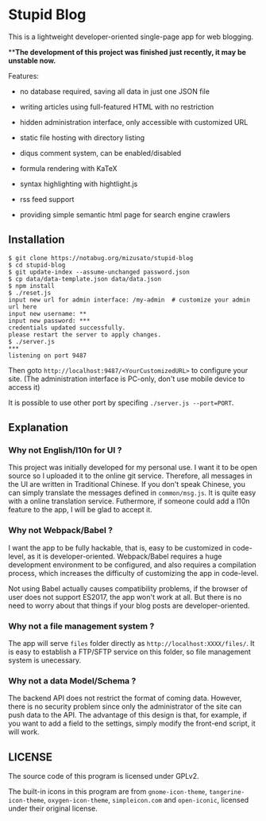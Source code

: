 # Stupid Blog

This is a lightweight developer-oriented single-page app for web blogging.

****The development of this project was finished just recently, it may be unstable now.**

Features:

- no database required, saving all data in just one JSON file

- writing articles using full-featured HTML with no restriction

- hidden administration interface, only accessible with customized URL

- static file hosting with directory listing

- diqus comment system, can be enabled/disabled

- formula rendering with KaTeX

- syntax highlighting with hightlight.js

- rss feed support

- providing simple semantic html page for search engine crawlers


## Installation

```console
$ git clone https://notabug.org/mizusato/stupid-blog
$ cd stupid-blog
$ git update-index --assume-unchanged password.json
$ cp data/data-template.json data/data.json
$ npm install
$ ./reset.js
input new url for admin interface: /my-admin  # customize your admin url here
input new username: **
input new password: ***
credentials updated successfully.
please restart the server to apply changes.
$ ./server.js
***
listening on port 9487
```

Then goto `http://localhost:9487/<YourCustomizedURL>` to configure your site. (The administration interface is PC-only, don't use mobile device to access it)

It is possible to use other port by specifing `./server.js --port=PORT`.


## Explanation

### Why not English/l10n for UI ?

This project was initially developed for my personal use. I want it to be open source so I uploaded it to the online git service. Therefore, all messages in the UI are written in Traditional Chinese. If you don't speak Chinese, you can simply translate the messages defined in `common/msg.js`. It is quite easy with a online translation service. Futhermore, if someone could add a l10n feature to the app, I will be glad to accept it.

### Why not Webpack/Babel ?

I want the app to be fully hackable, that is, easy to be customized in code-level, as it is developer-oriented. Webpack/Babel requires a huge development environment to be configured, and also requires a compilation process, which increases the difficulty of customizing the app in code-level.

Not using Babel actually causes compatibility problems, if the browser of user does not support ES2017, the app won't work at all. But there is no need to worry about that things if your blog posts are developer-oriented.

### Why not a file management system ?

The app will serve `files` folder directly as `http://localhost:XXXX/files/`. It is easy to establish a FTP/SFTP service on this folder, so file management system is unecessary.

### Why not a data Model/Schema ?

The backend API does not restrict the format of coming data. However, there is no security problem since only the administrator of the site can push data to the API. The advantage of this design is that, for example, if you want to add a field to the settings, simply modify the front-end script, it will work.

## LICENSE

The source code of this program is licensed under GPLv2.

The built-in icons in this program are from `gnome-icon-theme`, `tangerine-icon-theme`, `oxygen-icon-theme`, `simpleicon.com` and `open-iconic`, licensed under their original license.
